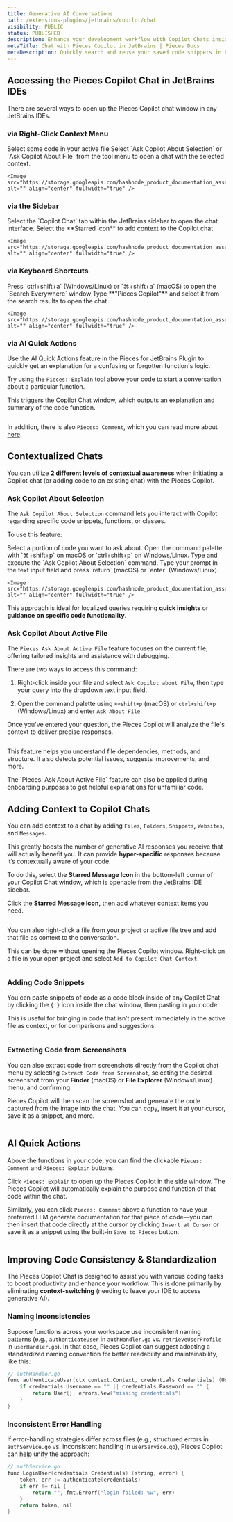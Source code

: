 ```yaml
---
title: Generative AI Conversations
path: /extensions-plugins/jetbrains/copilot/chat
visibility: PUBLIC
status: PUBLISHED
description: Enhance your development workflow with Copilot Chats inside the Pieces for JetBrains Plugin—an interactive AI assistant integrated directly into your JetBrains IDE.
metaTitle: Chat with Pieces Copilot in JetBrains | Pieces Docs
metaDescription: Quickly search and reuse your saved code snippets in Pieces for JetBrains, ensuring seamless productivity without breaking your workflow.
---
```


## Accessing the Pieces Copilot Chat in JetBrains IDEs

There are several ways to open up the Pieces Copilot chat window in any JetBrains IDEs.

### via Right-Click Context Menu

<Steps>
  <Step title="Highlight Any Code Segment">
    Select some code in your active file
  </Step>

  <Step title="Select a Management Option">
    Select `Ask Copilot About Selection` or `Ask Copilot About File` from the tool menu to open a chat with the selected context.

    <Image src="https://storage.googleapis.com/hashnode_product_documentation_assets/jetbrains_plugin_assets/jetbrains_plugin_assets/pieces_copilot/chat/ask_about_selection.gif" alt="" align="center" fullwidth="true" />
  </Step>
</Steps>

### via the Sidebar

<Steps>
  <Step title="Select Copilot Tab in the Sidebar">
    Select the `Copilot Chat` tab within the JetBrains sidebar to open the chat interface.
  </Step>

  <Step title="Select the Starred Icon">
    Select the **Starred Icon** to add context to the Copilot chat

    <Image src="https://storage.googleapis.com/hashnode_product_documentation_assets/jetbrains_plugin_assets/jetbrains_plugin_assets/pieces_copilot/chat/add_context_and_ask.gif" alt="" align="center" fullwidth="true" />
  </Step>
</Steps>

### via Keyboard Shortcuts

<Steps>
  <Step title="Open Search Everywhere">
    Press `ctrl+shift+a` (Windows/Linux) or `⌘+shift+a` (macOS) to open the `Search Everywhere` window
  </Step>

  <Step title="Query Pieces Copilot">
    Type **"Pieces Copilot"** and select it from the search results to open the chat

    <Image src="https://storage.googleapis.com/hashnode_product_documentation_assets/jetbrains_plugin_assets/jetbrains_plugin_assets/pieces_copilot/chat/searching_for_snippet.gif" alt="" align="center" fullwidth="true" />
  </Step>
</Steps>

### via AI Quick Actions

Use the AI Quick Actions feature in the Pieces for JetBrains Plugin to quickly get an explanation for a confusing or forgotten function's logic.

Try using the `Pieces: Explain` tool above your code to start a conversation about a particular function.

This triggers the Copilot Chat window, which outputs an explanation and summary of the code function.

<Image src="https://storage.googleapis.com/hashnode_product_documentation_assets/jetbrains_plugin_assets/jetbrains_plugin_assets/pieces_copilot/chat/pieces_explain_quick_action.gif" alt="" align="center" fullwidth="true" />

In addition, there is also `Pieces: Comment`, which you can read more about <a target="_blank" href="/products/extensions-plugins/jetbrains/copilot/documenting-code#via-pieces-comment">here</a>.

## Contextualized Chats

You can utilize **2 different levels of contextual awareness** when initiating a Copilot chat (or adding code to an existing chat) with the Pieces Copilot.

### Ask Copilot About Selection

The `Ask Copilot About Selection` command lets you interact with Copilot regarding specific code snippets, functions, or classes.

To use this feature:

<Steps>
  <Step title="Choose a Portion of Code">
    Select a portion of code you want to ask about.
  </Step>

  <Step title="Open the Command Palette">
    Open the command palette with `⌘+shift+p` on macOS or `ctrl+shift+p` on Windows/Linux. Type and execute the `Ask Copilot About Selection` command.
  </Step>

  <Step title="Enter Your Prompt">
    Type your prompt in the text input field and press `return` (macOS) or `enter` (Windows/Linux).

    <Image src="https://storage.googleapis.com/hashnode_product_documentation_assets/jetbrains_plugin_assets/jetbrains_plugin_assets/pieces_copilot/chat/ask_about_selection_command_pallete.png" alt="" align="center" fullwidth="true" />
  </Step>
</Steps>

This approach is ideal for localized queries requiring **quick insights** or **guidance** **on specific code functionality**.

### Ask Copilot About Active File

The `Pieces Ask About Active File` feature focuses on the current file, offering tailored insights and assistance with debugging.

There are two ways to access this command:

1. Right-click inside your file and select `Ask Copilot about File`, then type your query into the dropdown text input field.

2. Open the command palette using `⌘+shift+p` (macOS) or `ctrl+shift+p` (Windows/Linux) and enter `Ask About File`.

Once you've entered your question, the Pieces Copilot will analyze the file's context to deliver precise responses.

<Image src="https://storage.googleapis.com/hashnode_product_documentation_assets/jetbrains_plugin_assets/jetbrains_plugin_assets/pieces_copilot/chat/ask_about_active_file.gif" alt="" align="center" fullwidth="true" />

This feature helps you understand file dependencies, methods, and structure. It also detects potential issues, suggests improvements, and more.

<Callout type="tip">
  The `Pieces: Ask About Active File` feature can also be applied during onboarding purposes to get helpful explanations for unfamiliar code.
</Callout>

## Adding Context to Copilot Chats

You can add context to a chat by adding `Files`**,** `Folders`**,** `Snippets`**,** `Websites`**,** and `Messages`**.**

This greatly boosts the number of generative AI responses you receive that will actually benefit you. It can provide **hyper-specific** responses because it’s contextually aware of your code.

To do this, select the **Starred Message Icon** in the bottom-left corner of your Copilot Chat window, which is openable from the JetBrains IDE sidebar.

Click the **Starred Message Icon,** then add whatever context items you need.

<Image src="https://storage.googleapis.com/hashnode_product_documentation_assets/jetbrains_plugin_assets/jetbrains_plugin_assets/pieces_copilot/chat/add_context_copilot.png" alt="" align="center" fullwidth="true" />

You can also right-click a file from your project or active file tree and add that file as context to the conversation.

This can be done without opening the Pieces Copilot window. Right-click on a file in your open project and select `Add to Copilot Chat Context`.

<Image src="https://storage.googleapis.com/hashnode_product_documentation_assets/jetbrains_plugin_assets/jetbrains_plugin_assets/pieces_copilot/chat/add_to_copilot_context_file.png" alt="" align="center" fullwidth="true" />

### Adding Code Snippets

You can paste snippets of code as a code block inside of any Copilot Chat by clicking the `{ }` icon inside the chat window, then pasting in your code.

This is useful for bringing in code that isn’t present immediately in the active file as context, or for comparisons and suggestions.

<Image src="https://storage.googleapis.com/hashnode_product_documentation_assets/jetbrains_plugin_assets/jetbrains_plugin_assets/pieces_copilot/chat/adding_code_to_chat.png" alt="" align="center" fullwidth="true" />

### Extracting Code from Screenshots

You can also extract code from screenshots directly from the Copilot chat menu by selecting `Extract Code from Screenshot`, selecting the desired screenshot from your **Finder** (macOS) or **File Explorer** (Windows/Linux) menu, and confirming.

Pieces Copilot will then scan the screenshot and generate the code captured from the image into the chat. You can copy, insert it at your cursor, save it as a snippet, and more.

<Image src="https://storage.googleapis.com/hashnode_product_documentation_assets/jetbrains_plugin_assets/jetbrains_plugin_assets/pieces_copilot/chat/extract_from_screenshots.gif" alt="" align="center" fullwidth="true" />

## AI Quick Actions

Above the functions in your code, you can find the clickable `Pieces: Comment` and `Pieces: Explain` buttons.

Click `Pieces: Explain` to open up the Pieces Copilot in the side window. The Pieces Copilot will automatically explain the purpose and function of that code within the chat.

Similarly, you can click `Pieces: Comment` above a function to have your preferred LLM generate documentation for that piece of code—you can then insert that code directly at the cursor by clicking `Insert at Cursor` or save it as a snippet using the built-in `Save to Pieces` button.

<Image src="https://storage.googleapis.com/hashnode_product_documentation_assets/jetbrains_plugin_assets/jetbrains_plugin_assets/pieces_copilot/chat/pieces_explain_quick_action.gif" alt="" align="center" fullwidth="true" />

## Improving Code Consistency & Standardization

The Pieces Copilot Chat is designed to assist you with various coding tasks to boost productivity and enhance your workflow. This is done primarily by eliminating **context-switching** (needing to leave your IDE to access generative AI).

### Naming Inconsistencies

Suppose functions across your workspace use inconsistent naming patterns (e.g., `authenticateUser` in `authHandler.go` vs. `retrieveUserProfile` in `userHandler.go`). In that case, Pieces Copilot can suggest adopting a standardized naming convention for better readability and maintainability, like this:

```c
// authHandler.go
func authenticateUser(ctx context.Context, credentials Credentials) (User, error) {
    if credentials.Username == "" || credentials.Password == "" {
        return User{}, errors.New("missing credentials")
    }
}
```

### Inconsistent Error Handling

If error-handling strategies differ across files (e.g., structured errors in `authService.go` vs. inconsistent handling in `userService.go`), Pieces Copilot can help unify the approach:

```c
// authService.go
func LoginUser(credentials Credentials) (string, error) {
    token, err := authenticate(credentials)
    if err != nil {
        return "", fmt.Errorf("login failed: %w", err)
    }
    return token, nil
}
```